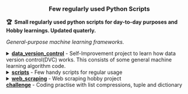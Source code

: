 <h3 align="center">
    Few regularly used Python Scripts
    <br>
</h3>
<strong>🏆&nbsp; Small regularly used python scripts for day-to-day purposes and Hobby learnings. Updated quaterly.</strong>

_General-purpose machine learning frameworks._


<details><summary><b><a href="https://github.com/Praveenk8051/python-scripts-projects/tree/master/data_version_control">data_version_control</a></b>  - Self-Improvement project to learn how data version control(DVC) works. This consists of some general machine learning algorithm code. </summary>

- [train.py](https://github.com/Praveenk8051/python-scripts-projects/blob/master/data_version_control/src/train.py) : train script

- [featurization.py](https://github.com/Praveenk8051/python-scripts-projects/blob/master/data_version_control/src/featurization.py): feature extraction script to train the model
	
- [prepare.py](https://github.com/Praveenk8051/python-scripts-projects/blob/master/data_version_control/src/prepare.py): data-preparation script to prepare data
	
- [evaluate.py](https://github.com/Praveenk8051/python-scripts-projects/blob/master/data_version_control/src/evaluate.py): Eval script to eval/test performance of the model
	
</details>

<details><summary><b><a href="https://github.com/Praveenk8051/python-scripts-projects/tree/master/scripts">scripts</a></b>  - Few handy scripts for regular usage </summary>

- [delete_ds_store.py](https://github.com/Praveenk8051/python-scripts-projects/blob/master/scripts/delete_ds_store.py) : Delete the DS.Store present in tree structure
- [print_tensors.py](https://github.com/Praveenk8051/python-scripts-projects/blob/master/scripts/print_tensors.py) : Print i/o tensors 
- [rename_files.py](https://github.com/Praveenk8051/python-scripts-projects/blob/master/scripts/rename_files.py) : Rename image files 
- [resize_images.py](https://github.com/Praveenk8051/python-scripts-projects/blob/master/scripts/resize_images.py) : Resize the images in folder tree structure
- [split_files_.py](https://github.com/Praveenk8051/python-scripts-projects/blob/master/scripts/split_files_.py) : Split files to train, test and valid
- [text_formatting.py](https://github.com/Praveenk8051/python-scripts-projects/blob/master/scripts/text_formatting.py) : Text formatting and  string operations
- [tfrecords_format2.py](https://github.com/Praveenk8051/python-scripts-projects/blob/master/scripts/tfrecords_format2.py) : Convert the format to tfrecords format
	
</details>

<details><summary><b><a href="https://github.com/Praveenk8051/python-scripts-projects/tree/master/web_scraping">web_scraping</a></b>  - Web scraping hobby project  </summary>

- [Find_and_Email_webscrap.py](https://github.com/Praveenk8051/python-scripts-projects/blob/master/web_scraping/Find_and_Email_webscrap.py) : Email the person using python script

	
- [HTML_Beautifulsoup_Application_webscrape.py](https://github.com/Praveenk8051/python-scripts-projects/blob/master/web_scraping/HTML_Beautifulsoup_Application_webscrape.py): Scrape the application using BeautifulSoup
	
- [HTML_Beautifulsoup_basics_webscrape.py](https://github.com/Praveenk8051/python-scripts-projects/blob/master/web_scraping/HTML_Beautifulsoup_basics_webscrape.py): Webscraping practise
	
</details>



<summary><b><a href="https://github.com/Praveenk8051/python-scripts-projects/tree/master/challenge">challenge</a></b>  - Coding practise with list compressions, tuple and dictionary  </summary>

	


